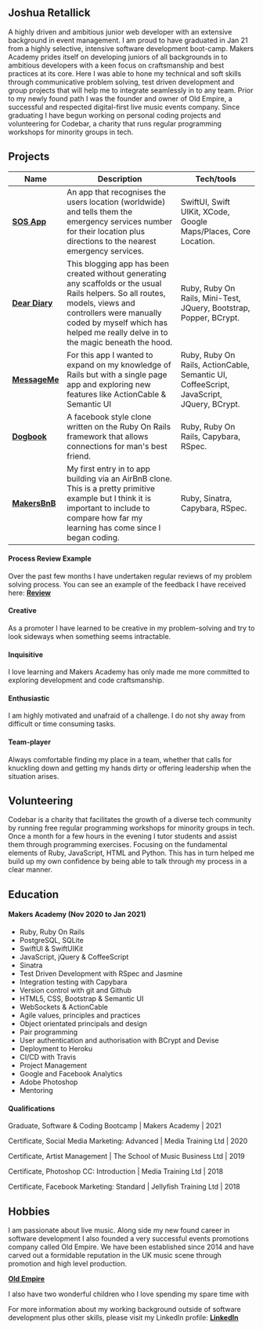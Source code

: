 ## Joshua Retallick

A highly driven and ambitious junior web developer with an extensive background in event management. I am proud to have graduated in Jan 21 from a highly selective, intensive software development boot-camp.  Makers Academy prides itself on developing juniors of all backgrounds in to ambitious developers with a keen focus on craftsmanship and best practices at its core.   Here I was able to hone my technical and soft skills through communicative problem solving, test driven development and group projects that will help me to integrate seamlessly in to any team.  Prior to my newly found path I was the founder and owner of Old Empire, a successful and respected digital-first live music events company.  Since graduating I have begun working on personal coding projects and volunteering for Codebar, a charity that runs regular programming workshops for minority groups in tech. 

## Projects

| Name                         | Description       | Tech/tools        |
| ---------------------------- | ----------------- | ----------------- |
| **[SOS App](https://github.com/joshuaretallick/SOS-Test)**            | An app that recognises the users location (worldwide) and tells them the emergency services number for their location plus directions to the nearest emergency services. | SwiftUI, Swift UIKit, XCode, Google Maps/Places, Core Location. |
| **[Dear Diary](https://github.com/joshuaretallick/dear-diary)**            | This blogging app has been created without generating any scaffolds or the usual Rails helpers. So all routes, models, views and controllers were manually coded by myself which has helped me really delve in to the magic beneath the hood. | Ruby, Ruby On Rails, Mini-Test, JQuery, Bootstrap, Popper, BCrypt. |
| **[MessageMe](https://github.com/joshuaretallick/message_me)**            | For this app I wanted to expand on my knowledge of Rails but with a single page app and exploring new features like ActionCable & Semantic UI | Ruby, Ruby On Rails, ActionCable, Semantic UI, CoffeeScript, JavaScript, JQuery, BCrypt. |
| **[Dogbook](https://github.com/joshuaretallick/dogbook)** | A facebook style clone written on the Ruby On Rails framework that allows connections for man's best friend. | Ruby, Ruby On Rails, Capybara, RSpec. |
| **[MakersBnB](https://github.com/joshuaretallick/makersbnb)** | My first entry in to app building via an AirBnB clone.  This is a pretty primitive example but I think it is important to include to compare how far my learning has come since I began coding. | Ruby, Sinatra, Capybara, RSpec. |

#### Process Review Example

Over the past few months I have undertaken regular reviews of my problem solving process. You can see an example of the feedback I have received here: **[Review](https://www.dropbox.com/s/0tdcp531x5ysogz/2021-01-12-Orange%20Pidgeot%2069-feedback.pdf?dl=0)**

#### Creative

As a promoter I have learned to be creative in my problem-solving and try to look sideways when something seems intractable.

#### Inquisitive

I love learning and Makers Academy has only made me more committed to exploring development and code craftsmanship.

#### Enthusiastic

I am highly motivated and unafraid of a challenge. I do not shy away from difficult or time consuming tasks.

#### Team-player

Always comfortable finding my place in a team, whether that calls for knuckling down and getting my hands dirty or offering leadership when the situation arises.

## Volunteering

Codebar is a charity that facilitates the growth of a diverse tech community by running free regular programming workshops for minority groups in tech.  Once a month for a few hours in the evening I tutor students and assist them through programming exercises.  Focusing on the fundamental elements of Ruby, JavaScript, HTML and Python.  This has in turn helped me build up my own confidence by being able to talk through my process in a clear manner.

## Education

#### Makers Academy (Nov 2020 to Jan 2021)

- Ruby, Ruby On Rails    
- PostgreSQL, SQLite
- SwiftUI & SwiftUIKit
- JavaScript, jQuery & CoffeeScript
- Sinatra
- Test Driven Development with RSpec and Jasmine
- Integration testing with Capybara
- Version control with git and Github
- HTML5, CSS, Bootstrap & Semantic UI
- WebSockets & ActionCable
- Agile values, principles and practices
- Object orientated principals and design
- Pair programming
- User authentication and authorisation with BCrypt and Devise
- Deployment to Heroku
- CI/CD with Travis
- Project Management
- Google and Facebook Analytics
- Adobe Photoshop   
- Mentoring


#### Qualifications

Graduate, Software & Coding Bootcamp | Makers Academy | 2021

Certificate, Social Media Marketing: Advanced | Media Training Ltd | 2020

Certificate, Artist Management | The School of Music Business Ltd | 2019

Certificate, Photoshop CC: Introduction | Media Training Ltd | 2018

Certificate, Facebook Marketing: Standard | Jellyfish Training Ltd | 2018

## Hobbies

I am passionate about live music. Along side my new found career in software development I also founded a very successful events promotions company called Old Empire.  We have been established since 2014 and have carved out a formidable reputation in the UK music scene through promotion and high level production.

**[Old Empire](http://www.old-empire.co.uk/)**

I also have two wonderful children who I love spending my spare time with

For more information about my working background outside of software development plus other skills, please visit my LinkedIn profile: **[LinkedIn](https://www.linkedin.com/in/oldempire/)**
